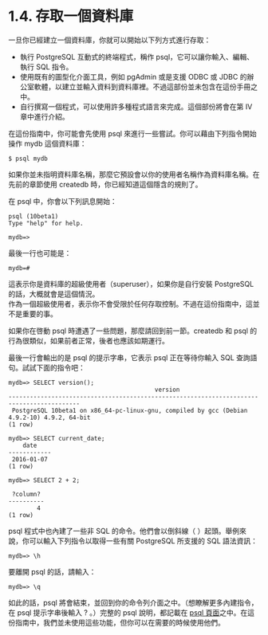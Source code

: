 # 1.4. 存取一個資料庫

一旦你已經建立一個資料庫，你就可以開始以下列方式進行存取：

* 執行 PostgreSQL 互動式的終端程式，稱作 psql，它可以讓你輸入、編輯、執行 SQL 指令。
* 使用既有的圖型化介面工具，例如 pgAdmin 或是支援 ODBC 或 JDBC 的辦公室軟體，以建立並輸入資料到資料庫裡。不過這部份並未包含在這份手冊之中。
* 自行撰寫一個程式，可以使用許多種程式語言來完成。這個部份將會在第 IV 章中進行介紹。

在這份指南中，你可能會先使用 psql 來進行一些嘗試。你可以藉由下列指令開始操作 mydb 這個資料庫：

```text
$ psql mydb
```

如果你並未指明資料庫名稱，那麼它預設會以你的使用者名稱作為資料庫名稱。在先前的章節使用 createdb 時，你已經知道這個隱含的規則了。

在 psql 中，你會以下列訊息開始：

```text
psql (10beta1)
Type "help" for help.

mydb=>
```

最後一行也可能是：

```text
mydb=#
```

這表示你是資料庫的超級使用者（superuser），如果你是自行安裝 PostgreSQL 的話，大概就會是這個情況。  
作為一個超級使用者，表示你不會受限於任何存取控制。不過在這份指南中，這並不是重要的事。

如果你在啓動 psql 時遭遇了一些問題，那麼請回到前一節。createdb 和 psql 的行為很類似，如果前者正常，後者也應該如期運行。

最後一行會輸出的是 psql 的提示字串，它表示 psql 正在等待你輸入 SQL 查詢語句。試試下面的指令吧：

```text
mydb=> SELECT version();
                                         version
------------------------------------------------------------------------------------------
 PostgreSQL 10beta1 on x86_64-pc-linux-gnu, compiled by gcc (Debian 4.9.2-10) 4.9.2, 64-bit
(1 row)

mydb=> SELECT current_date;
    date
------------
 2016-01-07
(1 row)

mydb=> SELECT 2 + 2;

 ?column?
----------
        4
(1 row)
```

psql 程式中也內建了一些非 SQL 的命令。他們會以倒斜線（ ）起頭。舉例來說，你可以輸入下列指令以取得一些有關 PostgreSQL 所支援的 SQL 語法資訊：

```text
mydb=> \h
```

要離開 psql 的話，請輸入：

```text
mydb=> \q
```

如此的話，psql 將會結束，並回到你的命令列介面之中。（想瞭解更多內建指令，在 psql 提示字串後輸入 \? 。）完整的 psql 說明，都記載在 [psql 頁面](../../vi.-can-kao-zi-xun/ii.-postgresql-yong-hu-duan-gong-ju/psql.md)之中。在這份指南中，我們並未使用這些功能，但你可以在需要的時候使用他們。

